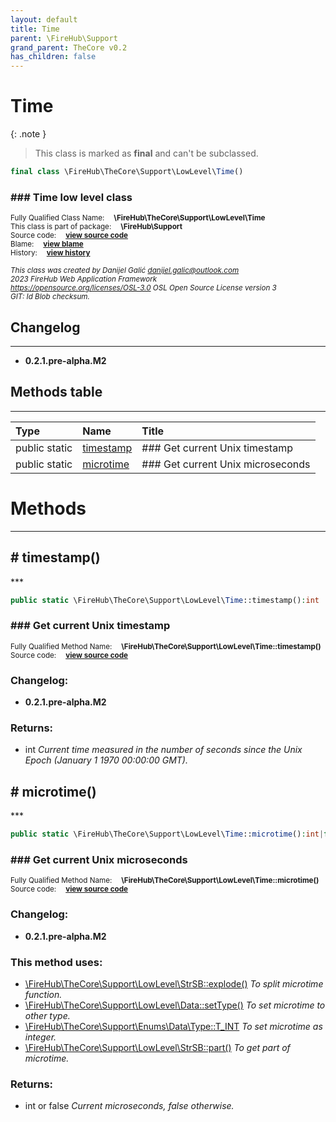 ```yaml
---
layout: default
title: Time
parent: \FireHub\Support
grand_parent: TheCore v0.2
has_children: false
---
```


<link rel="stylesheet" type="text/css" href="/css/style.css" />

# Time

{: .note }
> This class is marked as **final** and can't be subclassed.


```php
final class \FireHub\TheCore\Support\LowLevel\Time()
```

### ### Time low level class

<sub>Fully Qualified Class Name:  **\FireHub\TheCore\Support\LowLevel\Time**</sub><br>
<sub>This class is part of package:  **\FireHub\Support**</sub><br>
<sub>Source code:  **[view source code](https://github.com/The-FireHub-Project/TheCore/blob/v1.0/src/support/lowlevel/firehub.Time.php#L35)**</sub><br>
<sub>Blame:  **[view blame](https://github.com/The-FireHub-Project/TheCore/blame/v1.0/src/support/lowlevel/firehub.Time.php)**</sub><br>
<sub>History:  **[view history](https://github.com/The-FireHub-Project/TheCore/commits/v1.0/src/support/lowlevel/firehub.Time.php)**</sub><br>

<sub>_This class was created by Danijel Galić <danijel.galic@outlook.com>_</sub><br>
<sub>_2023 FireHub Web Application Framework_</sub><br>
<sub>_<https://opensource.org/licenses/OSL-3.0> OSL Open Source License version 3_</sub><br>
<sub>_GIT: $Id$ Blob checksum._</sub><br>

## Changelog
***

* **0.2.1.pre-alpha.M2** 


## Methods table
***

| Type  | Name  | Title |
| :---  | :---  | :---  |
|public static |<a href="#timestamp()">timestamp</a>|### Get current Unix timestamp|
|public static |<a href="#microtime()">microtime</a>|### Get current Unix microseconds|


# Methods
***


<h2><a name="timestamp()"># timestamp()</a></h2>
***

```php
public static \FireHub\TheCore\Support\LowLevel\Time::timestamp():int
```

### ### Get current Unix timestamp

<sub>Fully Qualified Method Name:  **\FireHub\TheCore\Support\LowLevel\Time::timestamp()**</sub><br>
<sub>Source code:  **[view source code](https://github.com/The-FireHub-Project/TheCore/blob/v1.0/src/support/lowlevel/firehub.Time.php#L43)**</sub><br>

### Changelog:

* **0.2.1.pre-alpha.M2** 

### Returns:

* int _Current time measured in the number of seconds since the Unix Epoch (January 1 1970 00:00:00 GMT)._

<h2><a name="microtime()"># microtime()</a></h2>
***

```php
public static \FireHub\TheCore\Support\LowLevel\Time::microtime():int|false
```

### ### Get current Unix microseconds

<sub>Fully Qualified Method Name:  **\FireHub\TheCore\Support\LowLevel\Time::microtime()**</sub><br>
<sub>Source code:  **[view source code](https://github.com/The-FireHub-Project/TheCore/blob/v1.0/src/support/lowlevel/firehub.Time.php#L60)**</sub><br>

### Changelog:

* **0.2.1.pre-alpha.M2** 

### This method uses:

* [\FireHub\TheCore\Support\LowLevel\StrSB::explode()](/thecore/v0.2\FireHub\TheCore\Support\LowLevel\StrSB#explode()) _To split microtime function._
* [\FireHub\TheCore\Support\LowLevel\Data::setType()](/thecore/v0.2\FireHub\TheCore\Support\LowLevel\Data#settype()) _To set microtime to other type._
* [\FireHub\TheCore\Support\Enums\Data\Type::T_INT](/thecore/v0.2\FireHub\TheCore\Support\Enums\Data\Type#t_int) _To set microtime as integer._
* [\FireHub\TheCore\Support\LowLevel\StrSB::part()](/thecore/v0.2\FireHub\TheCore\Support\LowLevel\StrSB#part()) _To get part of microtime._

### Returns:

* int or false _Current microseconds, false otherwise._


